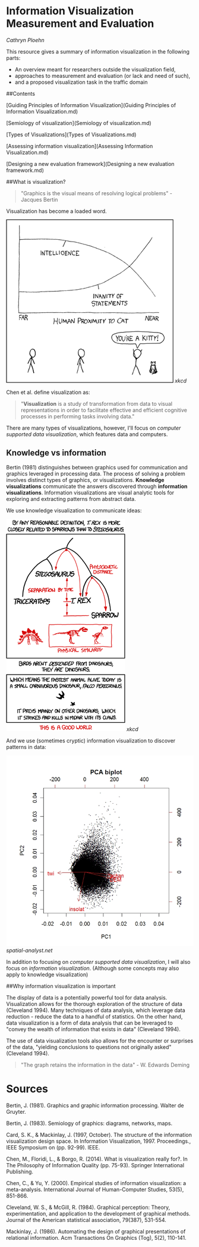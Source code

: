 Information Visualization Measurement and Evaluation
=======

_Cathryn Ploehn_

This resource gives a summary of information visualization in the following parts: 

- An overview meant for researchers outside the visualization field, 
- approaches to measurement and evaluation (or lack and need of such), 
- and a proposed visualization task in the traffic domain

##Contents

[Guiding Principles of Information Visualization](Guiding Principles of Information Visualization.md)

[Semiology of visualization](Semiology of visualization.md)

[Types of Visualizations](Types of Visualizations.md)

[Assessing information visualization](Assessing Information Visualization.md)

[Designing a new evaluation framework](Designing a new evaluation framework.md)

##What is visualization?

> "Graphics is the visual means of resolving logical problems" - Jacques Bertin

Visualization has become a loaded word. 

![According to the graph, human statements become more inane depending on cat proximity](/images/cat_proximity.png) _xkcd_

Chen et al. define visualization as:

> "__Visualization__ is a study of transformation from data to visual representations in order to facilitate effective and efficient cognitive processes in performing tasks involving data."

There are many types of visualizations, however, I'll focus on _computer supported data visualization_, which features data and computers. 

## Knowledge vs information 

Bertin (1981) distinguishes between graphics used for communication and graphics leveraged in processing data. The process of solving a problem involves distinct types of graphics, or visualizations. __Knowledge visualizations__ communicate the answers discovered through __information visualizations__. Information visualizations are visual analytic tools for exploring and extracting patterns from abstract data. 

We use knowledge visualization to communicate ideas:

![t-rex is more closely related to sparrows than stegosaurus](/images/birds_and_dinosaurs.png) _xkcd_

And we use (sometimes cryptic) information visualization to discover patterns in data:

![PCA biplot](/images/Fig_PCA_biplot.jpg) _spatial-analyst.net_

In addition to focusing on _computer supported data visualization_, I will also focus on _information visualization_. (Although some concepts may also apply to knowledge visualization)

##Why information visualization is important

The display of data is a potentially powerful tool for data analysis. Visualization allows for the thorough exploration of the structure of data (Cleveland 1994). Many techniques of data analysis, which leverage data reduction - reduce the data to a handful of statistics. On the other hand, data visualization is a form of data analysis that can be leveraged to "convey the wealth of information that exists in data" (Cleveland 1994). 

The use of data visualization tools also allows for the encounter or surprises of the data, "yielding conclusions to questions not originally asked" (Cleveland 1994). 

> "The graph retains the information in the data" - W. Edwards Deming

# Sources

Bertin, J. (1981). Graphics and graphic information processing. Walter de Gruyter.

Bertin, J. (1983). Semiology of graphics: diagrams, networks, maps.

Card, S. K., & Mackinlay, J. (1997, October). The structure of the information visualization design space. In Information Visualization, 1997. Proceedings., IEEE Symposium on (pp. 92-99). IEEE.

Chen, M., Floridi, L., & Borgo, R. (2014). What is visualization really for?. In The Philosophy of Information Quality (pp. 75-93). Springer International Publishing.

Chen, C., & Yu, Y. (2000). Empirical studies of information visualization: a meta-analysis. International Journal of Human-Computer Studies, 53(5), 851-866.

Cleveland, W. S., & McGill, R. (1984). Graphical perception: Theory, experimentation, and application to the development of graphical methods. Journal of the American statistical association, 79(387), 531-554.

Mackinlay, J. (1986). Automating the design of graphical presentations of relational information. Acm Transactions On Graphics (Tog), 5(2), 110-141.


